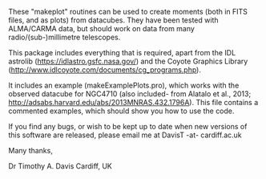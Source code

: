These "makeplot" routines can be used to create moments (both in FITS files, and as plots) from datacubes. They have been tested with ALMA/CARMA data, but should work on data from many radio/(sub-)millimetre telescopes.

This package includes everything that is required, apart from the IDL astrolib (https://idlastro.gsfc.nasa.gov/) and the Coyote Graphics Library (http://www.idlcoyote.com/documents/cg_programs.php). 


It includes an example (makeExamplePlots.pro), which works with the observed datacube for NGC4710 (also included- from Alatalo et al., 2013; http://adsabs.harvard.edu/abs/2013MNRAS.432.1796A).  This file contains a commented examples, which should show you how to use the code.

If you find any bugs, or wish to be kept up to date when new versions of this software are released, please email me at DavisT -at- cardiff.ac.uk

Many thanks,

Dr Timothy A. Davis
Cardiff, UK